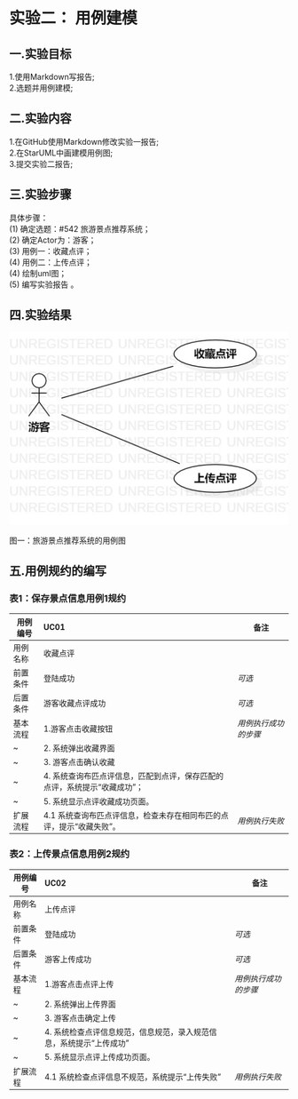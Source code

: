 #  实验二： 用例建模

## 一.实验目标

1.使用Markdown写报告;      
2.选题并用例建模;  

## 二.实验内容

1.在GitHub使用Markdown修改实验一报告;    
2.在StarUML中画建模用例图;   
3.提交实验二报告;  

## 三.实验步骤

具体步骤：  
(1) 确定选题：#542 旅游景点推荐系统；  
(2) 确定Actor为：游客；    
(3) 用例一：收藏点评；  
(4) 用例二：上传点评；  
(4) 绘制uml图；  
(5) 编写实验报告 。  

## 四.实验结果

![旅游景点推荐用例图](./shiyan2.jpg)

图一：旅游景点推荐系统的用例图

## 五.用例规约的编写

### 表1：保存景点信息用例1规约  

用例编号  | UC01 | 备注  
-|:-|-  
用例名称  | 收藏点评  |   
前置条件  | 登陆成功     | *可选*   
后置条件  | 游客收藏点评成功     | *可选*   
基本流程  | 1.游客点击收藏按钮  |*用例执行成功的步骤*    
~| 2. 系统弹出收藏界面  |   
~| 3. 游客点击确认收藏  |   
~| 4. 系统查询布匹点评信息，匹配到点评，保存匹配的点评，系统提示“收藏成功”；  | 
~| 5. 系统显示点评收藏成功页面。  | 
扩展流程  | 4.1 系统查询布匹点评信息，检查未存在相同布匹的点评，提示“收藏失败”。   |*用例执行失败*    


### 表2：上传景点信息用例2规约  

用例编号  | UC02 | 备注  
-|:-|-  
用例名称  | 上传点评  |   
前置条件  |  登陆成功    | *可选*   
后置条件  | 游客上传成功     | *可选*   
基本流程  | 1.游客点击点评上传  |*用例执行成功的步骤*    
~| 2. 系统弹出上传界面  |   
~| 3. 游客点击确定上传  |   
~| 4. 系统检查点评信息规范，信息规范，录入规范信息，系统提示“上传成功”  | 
~| 5. 系统显示点评上传成功页面。  | 
扩展流程  | 4.1 系统检查点评信息不规范，系统提示“上传失败”   |*用例执行失败* 

